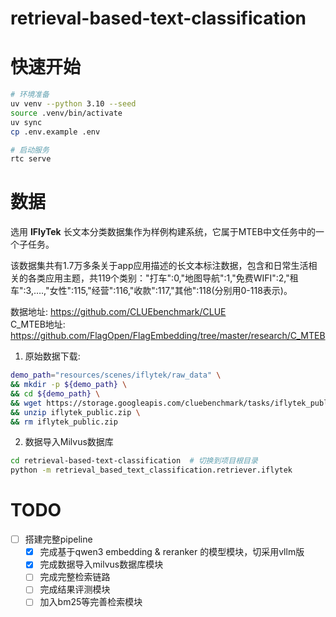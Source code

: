 # retrieval-based-text-classification


# 快速开始
```bash
# 环境准备
uv venv --python 3.10 --seed
source .venv/bin/activate
uv sync
cp .env.example .env

# 启动服务
rtc serve
```


# 数据
选用 **IFlyTek** 长文本分类数据集作为样例构建系统，它属于MTEB中文任务中的一个子任务。  

该数据集共有1.7万多条关于app应用描述的长文本标注数据，包含和日常生活相关的各类应用主题，共119个类别："打车":0,"地图导航":1,"免费WIFI":2,"租车":3,….,"女性":115,"经营":116,"收款":117,"其他":118(分别用0-118表示)。  

数据地址: https://github.com/CLUEbenchmark/CLUE  
C_MTEB地址: https://github.com/FlagOpen/FlagEmbedding/tree/master/research/C_MTEB  

1. 原始数据下载:
```bash
demo_path="resources/scenes/iflytek/raw_data" \
&& mkdir -p ${demo_path} \
&& cd ${demo_path} \
&& wget https://storage.googleapis.com/cluebenchmark/tasks/iflytek_public.zip \
&& unzip iflytek_public.zip \
&& rm iflytek_public.zip
```

2. 数据导入Milvus数据库
```bash
cd retrieval-based-text-classification  # 切换到项目根目录
python -m retrieval_based_text_classification.retriever.iflytek
```


# TODO 
- [ ] 搭建完整pipeline
    - [x] 完成基于qwen3 embedding & reranker 的模型模块，切采用vllm版
    - [x] 完成数据导入milvus数据库模块
    - [ ] 完成完整检索链路
    - [ ] 完成结果评测模块 
    - [ ] 加入bm25等完善检索模块